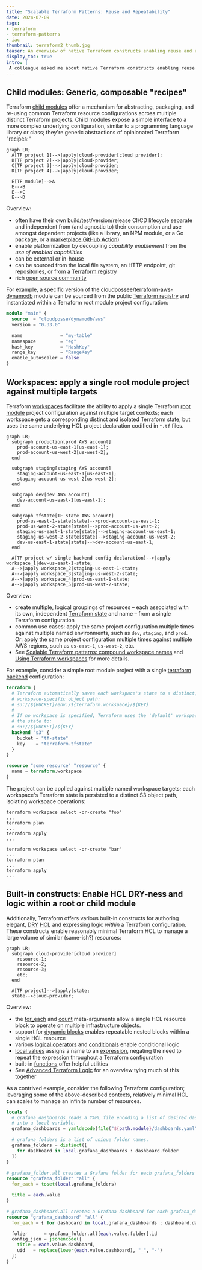 ```yaml
---
title: "Scalable Terraform Patterns: Reuse and Repeatability"
date: 2024-07-09
tags:
- terraform
- terraform-patterns
- iac
thumbnail: terraform2_thumb.jpg
teaser: An overview of native Terraform constructs enabling reuse and repeatability.
display_toc: true
intro: |
 A colleague asked me about native Terraform constructs enabling reuse and repeatability: "You mean modules and whatnot?," he asked. Essentially yes, though it's worth elaborating a bit on both modules and all the whatnot. This is my overview of Terraform's three main mechanisms for reuse and repeatability.
---
```


## Child modules: Generic, composable "recipes"

Terraform [child modules](https://developer.hashicorp.com/terraform/language/modules#child-modules) offer a mechanism for abstracting, packaging, and re-using common Terraform
resource configurations across multiple distinct Terraform projects. Child modules expose a simple interface to
a more complex underlying configuration, similar to a programming language library or class; they're generic
abstractions of opinionated Terraform "recipes:"

```mermaid
graph LR;
  A[TF project 1]-->|apply|cloud-provider[cloud provider];
  B[TF project 2]-->|apply|cloud-provider;
  C[TF project 3]-->|apply|cloud-provider;
  D[TF project 4]-->|apply|cloud-provider;

  E[TF module]-->A
  E-->B
  E-->C
  E-->D
```

Overview:

* often have their own build/test/version/release CI/CD lifecycle separate and independent
  from (and agnostic to) their consumption and use amongst dependent projects (like a library, an NPM module, or a Go package, or a [marketplace GitHub Action](https://github.com/marketplace?type=actions))
* enable platformization by decoupling _capability enablement_ from the _use of enabled capabilities_
* can be external or in-house
* can be sourced from the local file system, an HTTP endpoint, git repositories, or
  from a [Terraform registry](https://registry.terraform.io/browse/modules)
* rich [open source community](https://registry.terraform.io/browse/modules)

For example, a specific version of the [cloudpossee/terraform-aws-dynamodb](https://github.com/cloudposse/terraform-aws-dynamodb) module can be sourced from the public [Terraform registry](https://registry.terraform.io/modules/cloudposse/dynamodb/aws/latest) and instantiated within a Terraform root module project configuration:

```terraform
module "main" {
  source  = "cloudposse/dynamodb/aws"
  version = "0.33.0"

  name              = "my-table"
  namespace         = "eg"
  hash_key          = "HashKey"
  range_key         = "RangeKey"
  enable_autoscaler = false
}
```

## Workspaces: apply a single root module project against multiple targets

Terraform [workspaces](https://developer.hashicorp.com/terraform/language/state/workspaces) facilitate the ability to apply a single Terraform [root module](https://developer.hashicorp.com/terraform/language/modules#the-root-module) project configuration against multiple
target contexts; each workspace gets a corresponding distinct and isolated Terraform [state](https://developer.hashicorp.com/terraform/language/state), but uses the same underlying HCL project declaration codified in `*.tf` files.

```mermaid
graph LR;
  subgraph production[prod AWS account]
    prod-account-us-east-1[us-east-1];
    prod-account-us-west-2[us-west-2];
  end

  subgraph staging[staging AWS account]
    staging-account-us-east-1[us-east-1];
    staging-account-us-west-2[us-west-2];
  end

  subgraph dev[dev AWS account]
    dev-account-us-east-1[us-east-1];
  end

  subgraph tfstate[TF state AWS account]
    prod-us-east-1-state[state]-->prod-account-us-east-1;
    prod-us-west-2-state[state]-->prod-account-us-west-2;
    staging-us-east-1-state[state]-->staging-account-us-east-1;
    staging-us-west-2-state[state]-->staging-account-us-west-2;
    dev-us-east-1-state[state]-->dev-account-us-east-1;
  end

  A[TF project w/ single backend config declaration]-->|apply workspace_1|dev-us-east-1-state;
  A-->|apply workspace_2|staging-us-east-1-state;
  A-->|apply workspace_3|staging-us-west-2-state;
  A-->|apply workspace_4|prod-us-east-1-state;
  A-->|apply workspace_5|prod-us-west-2-state;
```

Overview:

* create multiple, logical groupings of resources – each associated with its own, independent [Terraform state](https://developer.hashicorp.com/terraform/language/state) and name – from a single Terraform configuration
* common use cases: apply the same project configuration multiple times against multiple named environments, such as `dev`, `staging`, and `prod`. Or: apply the same project configuration multiple times against multiple AWS regions, such as `us-east-1`, `us-west-2`, etc.
* See [Scalable Terraform patterns: compound workspace names](/blog/scalable-terraform-patterns-compound-workspace-names/) and [Using Terraform workspaces](/blog/using-terraform-workspaces/) for more details.

For example, consider a simple root module project with a single [terraform
backend](https://developer.hashicorp.com/terraform/language/settings/backends/configuration) configuration:

```terraform
terraform {
  # Terraform automatically saves each workspace's state to a distinct,
  # workspace-specific object path:
  # s3://${BUCKET}/env:/${terraform.workspace}/${KEY}
  #
  # If no workspace is specified, Terraform uses the 'default' workspace and saves
  # the state to:
  # s3://${BUCKET}/${KEY}
  backend "s3" {
    bucket = "tf-state"
    key    = "terraform.tfstate"
  }
}

resource "some_resource" "resource" {
  name = terraform.workspace
}
```

The project can be applied against multiple named workspace targets; each
workspace's Terraform state is persisted to a distinct S3 object path, isolating
workspace operations:

```
terraform workspace select -or-create "foo"
...
terraform plan
...
terraform apply
...
```
```
terraform workspace select -or-create "bar"
...
terraform plan
...
terraform apply
...
```

## Built-in constructs: Enable HCL DRY-ness and logic within a root or child module

Additionally, Terraform offers various built-in constructs for authoring
elegant, [DRY](https://en.wikipedia.org/wiki/Don%27t_repeat_yourself) [HCL](https://github.com/hashicorp/hcl) and expressing logic _within_ a Terraform configuration. These
constructs enable reasonably minimal Terraform HCL to manage a large volume of
similar (same-ish?) resources:

```mermaid
graph LR;
  subgraph cloud-provider[cloud provider]
    resource-1;
    resource-2;
    resource-3;
    etc;
  end

  A[TF project]-->|apply|state;
  state-->cloud-provider;
```

Overview:

* the [for_each](https://developer.hashicorp.com/terraform/language/meta-arguments/for_each) and [count](https://developer.hashicorp.com/terraform/language/meta-arguments/count) meta-arguments
  allow a single HCL resource block to operate on multiple infrastructure objects.
* support for [dynamic blocks](https://developer.hashicorp.com/terraform/language/expressions/dynamic-blocks) enables repeatable nested blocks within a single HCL resource
* various [logical operators](https://developer.hashicorp.com/terraform/language/expressions/operators) and [conditionals](https://developer.hashicorp.com/terraform/language/expressions/conditionals) enable
  conditional logic
* [local values](https://developer.hashicorp.com/terraform/language/values/locals) assigns a name to an [expression](https://developer.hashicorp.com/terraform/language/expressions), negating the need to
  repeat the expression throughout a Terraform configuration
* built-in [functions](https://developer.hashicorp.com/terraform/language/expressions/function-calls) offer helpful utilities
* See [Advanced Terraform Logic](/blog/advanced-terraform-logic/) for an overview tying much of this together

As a contrived example, consider the following Terraform configuration;
leveraging some of the above-described contexts, relatively minimal HCL can
scales to manage an infinite number of resources.

```terraform
locals {
  # grafana_dashboards reads a YAML file encoding a list of desired dashboard names
  # into a local variable.
  grafana_dashboards = yamldecode(file("${path.module}/dashboards.yaml"))

  # grafana_folders is a list of unique folder names.
  grafana_folders = distinct([
    for dashboard in local.grafana_dashboards : dashboard.folder
  ])
}

# grafana_folder.all creates a Grafana folder for each grafana_folders item.
resource "grafana_folder" "all" {
  for_each = toset(local.grafana_folders)

  title = each.value
}

# grafana_dashboard.all creates a Grafana dashboard for each grafana_dashboards item.
resource "grafana_dashboard" "all" {
  for_each = { for dashboard in local.grafana_dashboards : dashboard.dashboard => dashboard }

  folder      = grafana_folder.all[each.value.folder].id
  config_json = jsonencode({
    title = each.value.dashboard,
    uid   = replace(lower(each.value.dashboard), "_", "-")
  })
}
```
